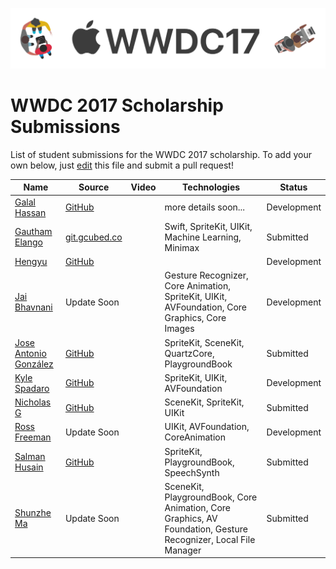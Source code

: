 ![WWDC 2017](logo.png)

# WWDC 2017 Scholarship Submissions

List of student submissions for the WWDC 2017 scholarship.
To add your own below, just [edit](https://github.com/wwdc/2017/edit/master/README.md) this file and submit a pull request!

<!-- PLEASE READ! -->
<!-- Insert your name below in alphabetical order by first name. -->
<!-- Please only submit the playgrounds that you submitted for WWDC 2017. -->
<!-- Watch out for columns, you must have 5 pipes or else the gh-pages won't like it. -->
<!-- Please choose one of the following values for the status column: Submitted, Rejected or Accepted -->
<!-- Technologies column should contain 2 maximum. -->

| Name | Source | Video | Technologies | Status |
|------|--------|-------|--------------|--------| 
|[Galal Hassan](https://galalhassan.com)| [GitHub](https://github.com/galalmounir/WWDC-2017-Entry)| |more details soon...|Development|
| [Gautham Elango](https://gauthamelango.com/)|[git.gcubed.co](https://git.gcubed.co/wwdc2017/)| |Swift, SpriteKit, UIKit, Machine Learning, Minimax |Submitted |
| [Hengyu](https://twitter.com/hengyuy) | [GitHub](https://github.com/hengyu/Mother)| | |Development |
|[Jai Bhavnani](https://github.com/jbhav24)|Update Soon| | Gesture Recognizer, Core Animation, SpriteKit, UIKit, AVFoundation, Core Graphics, Core Images| Development|
|[Jose Antonio González](https://github.com/josegrobles)|[GitHub](https://github.com/josegrobles/WWDC2017/)||SpriteKit, SceneKit, QuartzCore, PlaygroundBook| Submitted|
| [Kyle Spadaro](https://twitter.com/kylespadaro) | [GitHub](https://github.com/kylespadaro/MinimIzed-2048)| |SpriteKit, UIKit, AVFoundation |Development |
| [Nicholas G](https://github.com/Nicholas714)|[GitHub](https://github.com/Nicholas714/WWDC-2017)| |SceneKit, SpriteKit, UIKit |Submitted |
|[Ross Freeman](https://github.com/rfree18)|Update Soon| | UIKit, AVFoundation, CoreAnimation|Development|
|[Salman Husain](https://t.me/wwdcapp)|[GitHub](https://github.com/shusain93/WWDC17/)| | SpriteKit, PlaygroundBook, SpeechSynth| Submitted|
|[Shunzhe Ma](https://twitter.com/shunzhema)| Update Soon| |SceneKit, PlaygroundBook, Core Animation, Core Graphics, AV Foundation, Gesture Recognizer, Local File Manager| Submitted|
